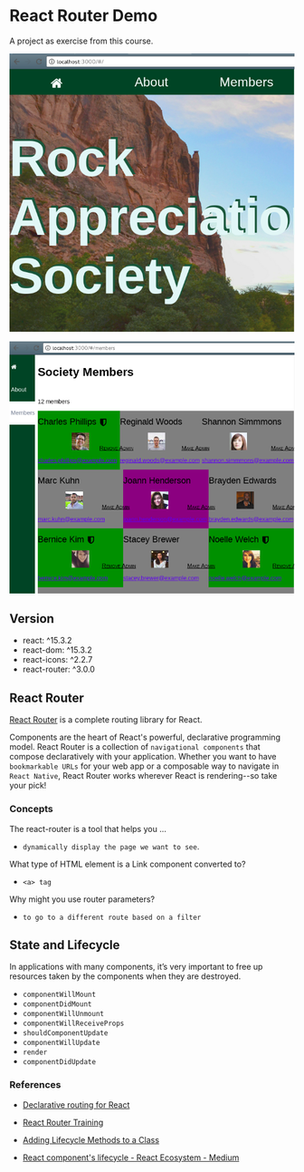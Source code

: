 # React Router Demo #

A project as exercise from this course.

![React Router Members](./screenshots/react-router-members.png)

![React Router - Society Members](./screenshots/react-router-demo--society-members.png)

## Version ##

- react: ^15.3.2
- react-dom: ^15.3.2
- react-icons: ^2.2.7
- react-router: ^3.0.0

## React Router ##

[React Router][1] is a complete routing library for React.

Components are the heart of React's powerful, declarative programming model. React Router is a collection of `navigational components` that compose declaratively with your application. Whether you want to have `bookmarkable URLs` for your web app or a composable way to navigate in `React Native`, React Router works wherever React is rendering--so take your pick!

### Concepts ###

The react-router is a tool that helps you ...

- `dynamically display the page we want to see`.

What type of HTML element is a Link component converted to?

- `<a> tag`

Why might you use router parameters?

- `to go to a different route based on a filter`

## State and Lifecycle ##

In applications with many components, it’s very important to free up resources taken by the components when they are destroyed.

- `componentWillMount`
- `componentDidMount`
- `componentWillUnmount`
- `componentWillReceiveProps`
- `shouldComponentUpdate`
- `componentWillUpdate`
- `render`
- `componentDidUpdate`

### References ###

- [Declarative routing for React][1]
- [React Router Training][2]
- [Adding Lifecycle Methods to a Class][3]
- [React component's lifecycle - React Ecosystem - Medium][4]

  [1]: https://reacttraining.com/react-router/web
  [2]: https://reacttraining.com/react-router/
  [3]: https://reactjs.org/docs/state-and-lifecycle.html#adding-lifecycle-methods-to-a-class
  [4]: https://medium.com/react-ecosystem/react-components-lifecycle-ce09239010df
